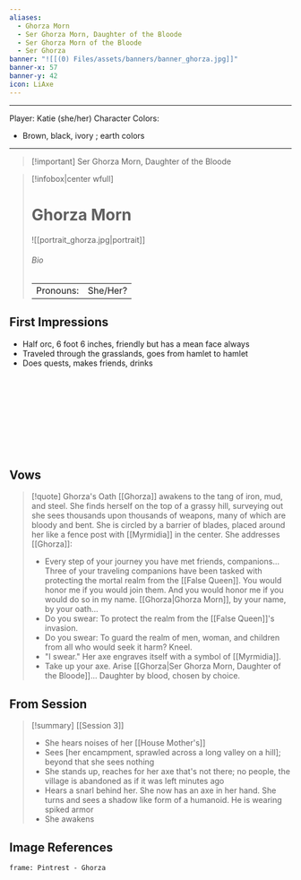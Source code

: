 ```yaml
---
aliases:
  - Ghorza Morn
  - Ser Ghorza Morn, Daughter of the Bloode
  - Ser Ghorza Morn of the Bloode
  - Ser Ghorza
banner: "![[(0) Files/assets/banners/banner_ghorza.jpg]]"
banner-x: 57
banner-y: 42
icon: LiAxe
---
```

---
Player: Katie (she/her)
Character Colors: 
- Brown, black, ivory ; earth colors

---
> [!important] Ser Ghorza Morn, Daughter of the Bloode

> [!infobox|center wfull]
> # Ghorza Morn
> ![[portrait_ghorza.jpg|portrait]]
> ###### Bio
> |  |  |
> | --- | --- |
> | Pronouns: | She/Her? |

## First Impressions

- Half orc, 6 foot 6 inches, friendly but has a mean face always
- Traveled through the grasslands, goes from hamlet to hamlet
- Does quests, makes friends, drinks

<br><br><br><br><br><br><br><br>

## Vows

> [!quote] Ghorza's Oath
> [[Ghorza]] awakens to the tang of iron, mud, and steel. She finds herself on the top of a grassy hill, surveying out she sees thousands upon thousands of weapons, many of which are bloody and bent. She is circled by a barrier of blades, placed around her like a fence post with [[Myrmidia]] in the center. She addresses [[Ghorza]]:
> - Every step of your journey you have met friends, companions... Three of your traveling companions have been tasked with protecting the mortal realm from the [[False Queen]]. You would honor me if you would join them. And you would honor me if you would do so in my name. [[Ghorza|Ghorza Morn]], by your name, by your oath...
> - Do you swear: To protect the realm from the [[False Queen]]'s invasion. 
> - Do you swear: To guard the realm of men, woman, and children from all who would seek it harm? Kneel.
> - "I swear." Her axe engraves itself with a symbol of [[Myrmidia]].
> - Take up your axe. Arise [[Ghorza|Ser Ghorza Morn, Daughter of the Bloode]]... Daughter by blood, chosen by choice.

## From Session

> [!summary] [[Session 3]]
> - She hears noises of her [[House Mother's]]
> - Sees [her encampment, sprawled across a long valley on a hill]; beyond that she sees nothing
> - She stands up, reaches for her axe that's not there; no people, the village is abandoned as if it was left minutes ago
> - Hears a snarl behind her. She now has an axe in her hand. She turns and sees a shadow like form of a humanoid. He is wearing spiked armor
> - She awakens

## Image References

```custom-frames
frame: Pintrest - Ghorza
```
